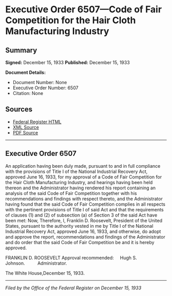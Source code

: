 # Executive Order 6507—Code of Fair Competition for the Hair Cloth Manufacturing Industry

## Summary

**Signed:** December 15, 1933
**Published:** December 15, 1933

**Document Details:**
- Document Number: None
- Executive Order Number: 6507
- Citation: None

## Sources
- [Federal Register HTML](https://www.presidency.ucsb.edu/documents/executive-order-6507-code-fair-competition-for-the-hair-cloth-manufacturing-industry)
- [XML Source](None)
- [PDF Source](None)

---

## Executive Order 6507

An application having been duly made, pursuant to and in full compliance with the provisions of Title I of the National Industrial Recovery Act, approved June 16, 1933, for my approval of a Code of Fair Competition for the Hair Cloth Manufacturing Industry, and hearings having been held thereon and the Administrator having rendered his report containing an analysis of the said Code of Fair Competition together with his recommendations and findings with respect thereto, and the Administrator having found that the said Code of Fair Competition complies in all respects with the pertinent provisions of Title I of said Act and that the requirements of clauses (1) and (2) of subsection (a) of Section 3 of the said Act have been met:
Now, Therefore, I, Franklin D. Roosevelt, President of the United States, pursuant to the authority vested in me by Title I of the National Industrial Recovery Act, approved June 16, 1933, and otherwise, do adopt and approve the report, recommendations and findings of the Administrator and do order that the said Code of Fair Competition be and it is hereby approved.

FRANKLIN D. ROOSEVELT
Approval recommended:     Hugh S. Johnson.          Administrator.

The White House,December 15, 1933.

---

*Filed by the Office of the Federal Register on December 15, 1933*
